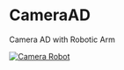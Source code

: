 # CameraAD
Camera AD with Robotic Arm


[![Camera Robot](http://img.youtube.com/vi/tdir2Q2GSag/100.jpg)](http://www.youtube.com/watch?v=tdir2Q2GSag "Video Title")
